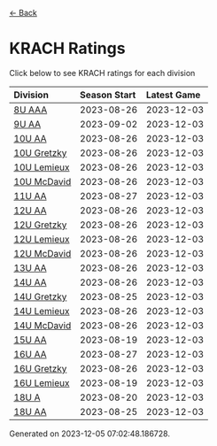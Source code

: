 [<- Back](../readme.md)
# KRACH Ratings
Click below to see KRACH ratings for each division

| Division | Season Start | Latest Game |
| :-- | :-- | :-- |
| [8U AAA](8U-AAA-ratings.md) | 2023-08-26 | 2023-12-03 |
| [9U AA](9U-AA-ratings.md) | 2023-09-02 | 2023-12-03 |
| [10U AA](10U-AA-ratings.md) | 2023-08-26 | 2023-12-03 |
| [10U Gretzky](10U-Gretzky-ratings.md) | 2023-08-26 | 2023-12-03 |
| [10U Lemieux](10U-Lemieux-ratings.md) | 2023-08-26 | 2023-12-03 |
| [10U McDavid](10U-McDavid-ratings.md) | 2023-08-26 | 2023-12-03 |
| [11U AA](11U-AA-ratings.md) | 2023-08-27 | 2023-12-03 |
| [12U AA](12U-AA-ratings.md) | 2023-08-26 | 2023-12-03 |
| [12U Gretzky](12U-Gretzky-ratings.md) | 2023-08-26 | 2023-12-03 |
| [12U Lemieux](12U-Lemieux-ratings.md) | 2023-08-26 | 2023-12-03 |
| [12U McDavid](12U-McDavid-ratings.md) | 2023-08-26 | 2023-12-03 |
| [13U AA](13U-AA-ratings.md) | 2023-08-26 | 2023-12-03 |
| [14U AA](14U-AA-ratings.md) | 2023-08-26 | 2023-12-03 |
| [14U Gretzky](14U-Gretzky-ratings.md) | 2023-08-25 | 2023-12-03 |
| [14U Lemieux](14U-Lemieux-ratings.md) | 2023-08-26 | 2023-12-03 |
| [14U McDavid](14U-McDavid-ratings.md) | 2023-08-26 | 2023-12-03 |
| [15U AA](15U-AA-ratings.md) | 2023-08-19 | 2023-12-03 |
| [16U AA](16U-AA-ratings.md) | 2023-08-27 | 2023-12-03 |
| [16U Gretzky](16U-Gretzky-ratings.md) | 2023-08-26 | 2023-12-03 |
| [16U Lemieux](16U-Lemieux-ratings.md) | 2023-08-19 | 2023-12-03 |
| [18U A](18U-A-ratings.md) | 2023-08-20 | 2023-12-03 |
| [18U AA](18U-AA-ratings.md) | 2023-08-25 | 2023-12-03 |

Generated on 2023-12-05 07:02:48.186728.
